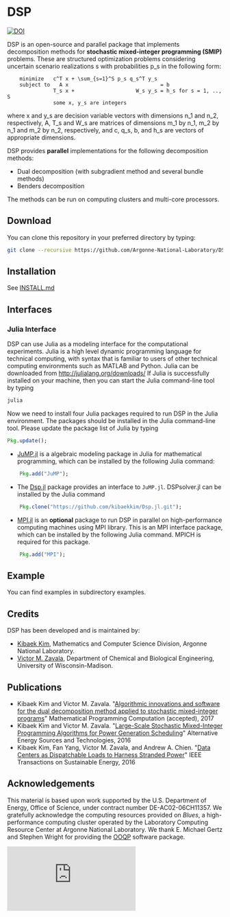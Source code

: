 # DSP

[![DOI](https://zenodo.org/badge/26612881.svg)](https://zenodo.org/badge/latestdoi/26612881)

DSP is an open-source and parallel package that implements decomposition methods for **stochastic mixed-integer programming (SMIP)** problems. These are structured optimization problems considering uncertain scenario realizations s with probabilities p_s in the following form:

        minimize   c^T x + \sum_{s=1}^S p_s q_s^T y_s
        subject to   A x                              = b
                   T_s x +                    W_s y_s = h_s for s = 1, .., S
                   some x, y_s are integers

where x and y_s are decision variable vectors with dimensions n_1 and n_2, respectively, A, T_s and W_s are matrices of dimensions m_1 by n_1, m_2 by n_1 and m_2 by n_2, respectively, and c, q_s, b, and h_s are vectors of appropriate dimensions.

DSP provides **parallel** implementations for the following decomposition methods:
* Dual decomposition (with subgradient method and several bundle methods)
* Benders decomposition

The methods can be run on computing clusters and multi-core processors.

## Download

You can clone this repository in your preferred directory by typing:
```bash
git clone --recursive https://github.com/Argonne-National-Laboratory/DSP.git
```

## Installation

See [INSTALL.md](INSTALL.md)

## Interfaces

### Julia Interface

DSP can use Julia as a modeling interface for the computational experiments. Julia is a high level dynamic programming language for technical computing, with syntax that is familiar to users of other technical computing environments such as MATLAB and Python. Julia can be downloaded from http://julialang.org/downloads/ If Julia is successfully installed on your machine, then you can start the Julia command-line tool by typing
```bash
julia
```
Now we need to install four Julia packages required to run DSP in the Julia environment. The packages should be installed in the Julia command-line tool. Please update the package list of Julia by typing
```julia
Pkg.update();
```
* [JuMP.jl](https://github.com/JuliaOpt/JuMP.jl) is a algebraic modeling package in Julia for mathematical programming, which can be installed by the following Julia command:
```julia
    Pkg.add("JuMP");
```
* The [Dsp.jl](https://github.com/kibaekkim/Dsp.jl) package provides an interface to ``JuMP.jl``. DSPsolver.jl can be installed by the Julia command
```julia
    Pkg.clone("https://github.com/kibaekkim/Dsp.jl.git");
```
* [MPI.jl](https://github.com/JuliaParallel/MPI.jl) is an **optional** package to run DSP in parallel on high-performance computing machines using MPI library. This is an MPI interface package, which can be installed by the following Julia command. MPICH is required for this package.
```julia
    Pkg.add("MPI");
```

## Example

You can find examples in subdirectory examples.


## Credits

DSP has been developed and is maintained by:
* [Kibaek Kim](http://mcs.anl.gov/~kibaekkim/), Mathematics and Computer Science Division, Argonne National Laboratory.
* [Victor M. Zavala](http://zavalab.engr.wisc.edu/), Department of Chemical and Biological Engineering, University of Wisconsin-Madison.

## Publications
* Kibaek Kim and Victor M. Zavala. "[Algorithmic innovations and software for the dual decomposition method applied to stochastic mixed-integer programs](http://www.optimization-online.org/DB_FILE/2015/06/4960.pdf)" Mathematical Programming Computation (accepted), 2017
* Kibaek Kim and Victor M. Zavala. "[Large-Scale Stochastic Mixed-Integer Programming Algorithms for Power Generation Scheduling](http://dx.doi.org/10.1007/978-3-319-28752-2_18)" Alternative Energy Sources and Technologies, 2016
* Kibaek Kim, Fan Yang, Victor M. Zavala, and Andrew A. Chien. "[Data Centers as Dispatchable Loads to Harness Stranded Power](http://dx.doi.org/10.1109/TSTE.2016.2593607)" IEEE Transactions on Sustainable Energy, 2016

## Acknowledgements

This material is based upon work supported by the U.S. Department of Energy, Office of Science, under contract number DE-AC02-06CH11357. We gratefully acknowledge the computing resources provided on *Blues*, a high-performance computing cluster operated by the Laboratory Computing Resource Center at Argonne National Laboratory. We thank E. Michael Gertz and Stephen Wright for providing the [OOQP](http://pages.cs.wisc.edu/~swright/ooqp/) software package.


[![Analytics](https://ga-beacon.appspot.com/UA-64449559-2/DSP/README.md)](https://github.com/igrigorik/ga-beacon)

